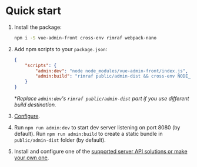 # Quick start

1. Install the package:

    ```bash
    npm i -S vue-admin-front cross-env rimraf webpack-nano
    ```

2. Add npm scripts to your `package.json`:

    ```json
    {
        "scripts": {
            "admin:dev": "node node_modules/vue-admin-front/index.js",
            "admin:build": "rimraf public/admin-dist && cross-env NODE_ENV=production wp --config node_modules/vue-admin-front/webpack.config.js"
        }
    }
    ```

    \**Replace `admin:dev`'s `rimraf public/admin-dist` part if you use different build destination.*

3. [Configure](configuration.md).

4. Run `npm run admin:dev` to start dev server listening on port 8080 (by default).
Run `npm run admin:build` to create a static bundle in `public/admin-dist` folder (by default).

5. Install and configure one of the [supported server API solutions or make your own one](server-api-prerequisities.md).

